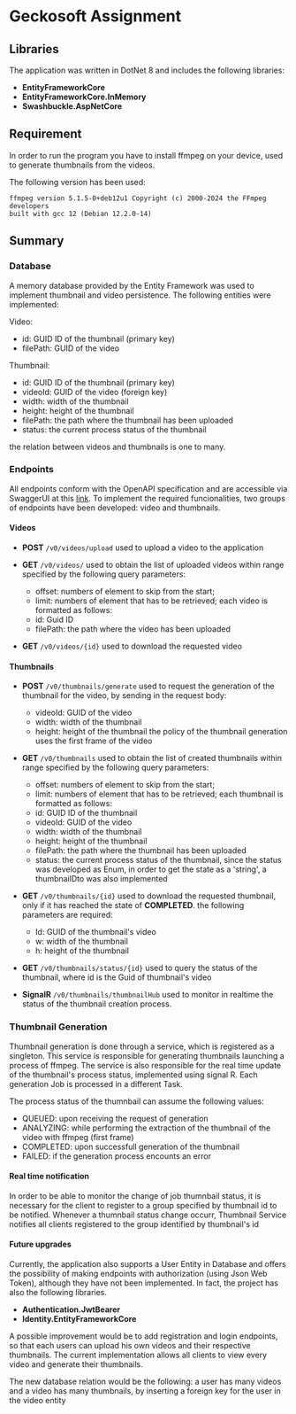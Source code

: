# Geckosoft Assignment

## Libraries

The application was written in DotNet 8 and includes the following libraries:

- **EntityFrameworkCore**
- **EntityFrameworkCore.InMemory**
- **Swashbuckle.AspNetCore**

## Requirement

In order to run the program you have to install ffmpeg on your device, used to generate thumbnails from the videos.

The following version has been used:
```
ffmpeg version 5.1.5-0+deb12u1 Copyright (c) 2000-2024 the FFmpeg developers
built with gcc 12 (Debian 12.2.0-14)
```

## Summary

### Database

A memory database provided by the Entity Framework was used to implement thumbnail and video persistence. The following entities were implemented:

Video:
- id: GUID ID of the thumbnail (primary key)
- filePath: GUID of the video

Thumbnail:
- id: GUID ID of the thumbnail (primary key)
- videoId: GUID of the video (foreign key)
- width: width of the thumbnail
- height: height of the thumbnail
- filePath: the path where the thumbnail has been uploaded
- status: the current process status of the thumbnail

the relation between videos and thumbnails is one to many.

### Endpoints

All endpoints conform with the OpenAPI specification and are accessible via SwaggerUI at this [link](http://localhost:5281/swagger/index.html).
To implement the required funcionalities, two groups of endpoints have been developed: video and thumbnails.

#### Videos

- **POST** ``/v0/videos/upload``
    used to upload a video to the application

- **GET** ``/v0/videos/``
    used to obtain the list of uploaded videos within range specified by the following query parameters: 
    - offset: numbers of element to skip from the start;
    - limit: numbers of element that has to be retrieved;
    each video is formatted as follows:
    - id: Guid ID
    - filePath: the path where the video has been uploaded

- **GET** ``/v0/videos/{id}``
    used to download the requested video 

#### Thumbnails

- **POST** ``/v0/thumbnails/generate``
    used to request the generation of the thumbnail for the video, by sending in the request body:
    - videoId: GUID of the video
    - width: width of the thumbnail
    - height: height of the thumbnail
    the policy of the thumbnail generation uses the first frame of the video

- **GET** ``/v0/thumbnails``
    used to obtain the list of created thumbnails within range specified by the following query parameters: 
    - offset: numbers of element to skip from the start;
    - limit: numbers of element that has to be retrieved;
    each thumbnail is formatted as follows:
    - id: GUID ID of the thumbnail
    - videoId: GUID of the video
    - width: width of the thumbnail
    - height: height of the thumbnail
    - filePath: the path where the thumbnail has been uploaded
    - status: the current process status of the thumbnail, since the status was developed as Enum, in order to get the state as a 'string', a thumbnailDto was also implemented

- **GET** ``/v0/thumbnails/{id}``
    used to download the requested thumbnail, only if it has reached the state of **COMPLETED**.
    the following parameters are required:
    - Id: GUID of the thumbnail's video
    - w: width of the thumbnail
    - h: height of the thumbnail
    
- **GET** ``/v0/thumbnails/status/{id}``
    used to query the status of the thumbnail, where id is the Guid of thumbnail's video 

- **SignalR** ``/v0/thumbnails/thumbnailHub``
    used to monitor in realtime the status of the thumbnail creation process.

### Thumbnail Generation

Thumbnail generation is done through a service, which is registered as a singleton. This service is responsible for generating thumbnails launching a process of ffmpeg. The service is also responsible for the real time update of the thumbnail's process status, implemented using signal R. Each generation Job is processed in a different Task.

The process status of the thumnbail can assume the following values:
- QUEUED: upon receiving the request of generation
- ANALYZING: while performing the extraction of the thumbnail of the video with ffmpeg (first frame)
- COMPLETED: upon successfull generation of the thumbnail 
- FAILED: if the generation process encounts an error 

#### Real time notification

In order to be able to monitor the change of job thumnbail status, it is necessary for the client to register to a group specified by thumbnail id to be notified.
Whenever a thumnbail status change occurr, Thumbnail Service notifies all clients registered to the group identified by thumbnail's id

#### Future upgrades

Currently, the application also supports a User Entity in Database and offers the possibility of making endpoints with authorization (using Json Web Token), although they have not been implemented. In fact, the project has also the following libraries. 

- **Authentication.JwtBearer**
- **Identity.EntityFrameworkCore**

A possible improvement would be to add registration and login endpoints, so that each users can upload his own videos and their respective thumbnails. The current implementation allows all clients to view
every video and generate their thumbnails.

The new database relation would be the following:
a user has many videos and a video has many thumbnails, by inserting a foreign key for the user in the video entity
